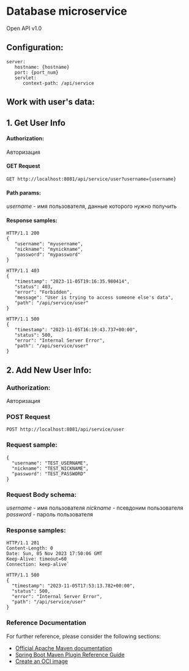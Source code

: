 # Database microservice

Open API v1.0

## Configuration:
```
server:
   hostname: {hostname}
   port: {port_num}
   servlet:
      context-path: /api/service
```

## Work with user's data:

## 1. Get User Info
   
   #### Authorization:
   Авторизация
   #### GET Request
   ```
   GET http://localhost:8081/api/service/user?username={username}
   ```

   #### Path params:
   _username_ - имя пользователя, данные которого нужно получить
   
   #### Response samples:
   ```
   HTTP/1.1 200
   {
      "username": "myusername",
      "nickname": "mynickname",
      "password": "mypassword"
   }
   ```
   ```
   HTTP/1.1 403
   {
      "timestamp": "2023-11-05T19:16:35.980414",
      "status": 403,
      "error": "Forbidden",
      "message": "User is trying to access someone else's data",
      "path": "/api/service/user"
   }
   ```
   ```
   HTTP/1.1 500
   {
      "timestamp": "2023-11-05T16:19:43.737+00:00",
      "status": 500,
      "error": "Internal Server Error",
      "path": "/api/service/user"
   }
   ```

## 2. Add New User Info:
   
   ### Authorization:
   Авторизация

   ### POST Request
   ```
   POST http://localhost:8081/api/service/user
   ```

   ### Request sample:
   ```
   {
     "username": "TEST_USERNAME",
     "nickname": "TEST_NICKNAME",
     "password": "TEST_PASSWORD"
   }
   ```
   ### Request Body schema:
   _username_ - имя пользователя
   _nickname_ - псевдоним пользователя
   _password_ - пароль пользователя

   ### Response samples:
   ```
   HTTP/1.1 201 
   Content-Length: 0
   Date: Sun, 05 Nov 2023 17:50:06 GMT
   Keep-Alive: timeout=60
   Connection: keep-alive`
   ```
   ```
   HTTP/1.1 500
   {
     "timestamp": "2023-11-05T17:53:13.782+00:00",
     "status": 500,
     "error": "Internal Server Error",
     "path": "/api/service/user"
   }
   ```






### Reference Documentation
For further reference, please consider the following sections:

* [Official Apache Maven documentation](https://maven.apache.org/guides/index.html)
* [Spring Boot Maven Plugin Reference Guide](https://docs.spring.io/spring-boot/docs/3.1.5/maven-plugin/reference/html/)
* [Create an OCI image](https://docs.spring.io/spring-boot/docs/3.1.5/maven-plugin/reference/html/#build-image)

